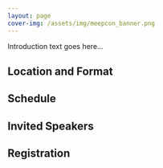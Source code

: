 ```yaml
---
layout: page
cover-img: /assets/img/meepcon_banner.png
---
```


Introduction text goes here...
## <a name="Location"></a> Location and Format

## <a name="Schedule"></a> Schedule

## <a name="Speakers"></a> Invited Speakers

## <a name="Registration"></a> Registration
